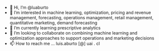 - 👋 Hi, I’m @luaburto
- 👀 I’m interested in machine learning, optimization, pricing and revenue management, forecasting, operations management, retail management, quantitative marketing, demand forecasting
- 🌱 I’m currently learning prescriptive analytics
- 💞️ I’m looking to collaborate on combining machine learning and optimization approaches to support operations and marketing decisions
- 📫 How to reach me ... luis.aburto [@] uai . cl

<!---
luaburto/luaburto is a ✨ special ✨ repository because its `README.md` (this file) appears on your GitHub profile.
You can click the Preview link to take a look at your changes.
--->
